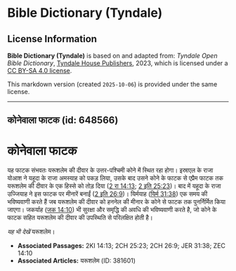 # Bible Dictionary (Tyndale)

## License Information

**Bible Dictionary (Tyndale)** is based on and adapted from: _Tyndale Open Bible Dictionary_, [Tyndale House Publishers](https://tyndaleopenresources.com/), 2023, which is licensed under a [CC BY-SA 4.0 license](https://creativecommons.org/licenses/by-sa/4.0/legalcode.en).

This markdown version (created `2025-10-06`) is provided under the same license.



--------------------------------

## कोनेवाला फाटक (id: 648566)

कोनेवाला फाटक
=============

यह फाटक संभवतः यरूशलेम की दीवार के उत्तर\-पश्चिमी कोने में स्थित रहा होगा। इस्राएल के राजा योआश ने यहूदा के राजा अमस्याह को पकड़ लिया, उसके बाद उसने कोने के फाटक से एप्रैम फाटक तक यरूशलेम की दीवार के एक हिस्से को तोड़ दिया ([2 रा 14:13](https://ref.ly/2Kgs14:13); [2 इति 25:23](https://ref.ly/2Chr25:23))। बाद में यहूदा के राजा उज्जियाह ने इस फाटक पर मीनारें बनाईं ([2 इति 26:9](https://ref.ly/2Chr26:9))। यिर्मयाह ([यिर्म 31:38](https://ref.ly/Jer31:38)) एक समय की भविष्यवाणी करते हैं जब यरूशलेम की दीवार को हननेल की मीनार के कोने से फाटक तक पुनर्निर्मित किया जाएगा। जकर्याह ([जक 14:10](https://ref.ly/Zech14:10)) भी सुरक्षा और समृद्धि की अवधि की भविष्यवाणी करते है, जो कोने के फाटक सहित यरूशलेम की दीवार की उपस्थिति से परिलक्षित होती है।

*यह भी देखें* यरूशलेम।

* **Associated Passages:** 2KI 14:13; 2CH 25:23; 2CH 26:9; JER 31:38; ZEC 14:10
* **Associated Articles:** यरूशलेम (ID: 381601)

